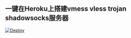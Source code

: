 ## 一键在Heroku上搭建vmess vless trojan shadowsocks服务器
[![Deploy](https://www.herokucdn.com/deploy/button.png)](https://heroku.com/deploy)
